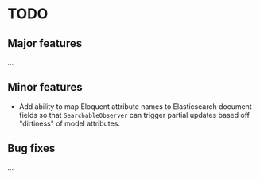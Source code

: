 # TODO

## Major features
...

## Minor features
* Add ability to map Eloquent attribute names to Elasticsearch document fields so that `SearchableObserver` can trigger partial updates based off "dirtiness" of model attributes.

## Bug fixes
...
